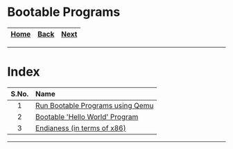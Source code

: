 # Bootable Programs

| [Home](/README.md) | [Back](/Xrandr/1_manage_multiple_montiors.md) | [Next](./1_run_bootable_programs_using_qemu.md) |
| :---: | :---: | :---: |

---

# Index

| S.No. | Name |
| :---: | :--- |
| 1 | [Run Bootable Programs using Qemu](./1_run_bootable_programs_using_qemu.md) |
| 2 | [Bootable 'Hello World' Program](./2_bootable_program_for_x86.md) |
| 3 | [Endianess (in terms of x86)](./3_endianess_x86.md) |

---

